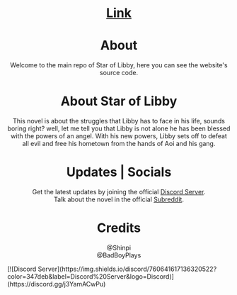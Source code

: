 <div align="center">
<h1><a href="https://novels-production.up.railway.app/home" target="_blank">Link</a><h1>
  <h1>About</h1>
  <p>Welcome to the main repo of Star of Libby, here you can see the website's source code.</p>
  <h1>About Star of Libby</h1>
  <p>
  This novel is about the struggles that Libby has to face in his life, sounds boring right? well, let me tell you that Libby is not alone he has been blessed with the powers of an angel. With his new powers, Libby sets off to defeat all evil and free his hometown from the hands of Aoi and his gang.
  </p>
  <h1>Updates | Socials</h1>
  <p>
  Get the latest updates by joining the official <a href="https://discord.gg/j3YamACwPu" target="_blank">Discord Server</a>.
  </br>
  Talk about the novel in the official <a href="https://www.reddit.com/r/StarOfLibby/comments/yy0bck/official_website/" target="_blank">Subreddit</a>.
  </p>
  <h1>Credits</h1>
  <p>
  @Shinpi
  </br>
  @BadBoyPlays
  </p>
  </div>
[![Discord Server](https://img.shields.io/discord/760641617136320522?color=347deb&label=Discord%20Server&logo=Discord)](https://discord.gg/j3YamACwPu)
